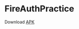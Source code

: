 # FireAuthPractice

Download [APK](https://github.com/MohitSinghFlutter/FireAuthPractice/releases/download/v1.0/app-debug.apk)
